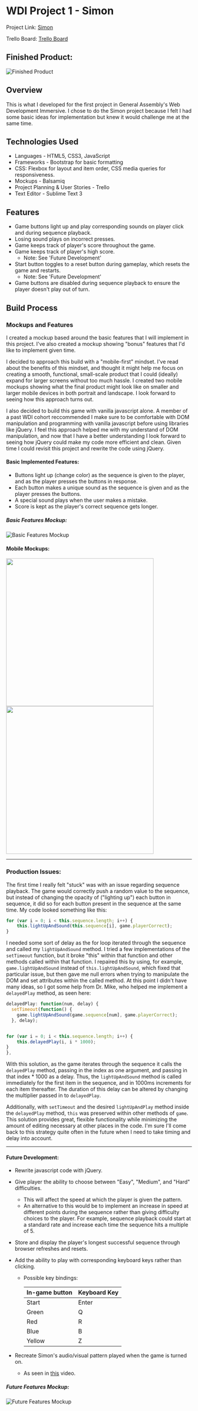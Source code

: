 # WDI Project 1 - Simon

Project Link: [Simon](https://jhdoak.github.io/simon/)

Trello Board: [Trello Board](https://trello.com/b/4Rlr1nEX/wdi-project-1)

## Finished Product:

![Finished Product](mockups/screenshot.png "Finished Product")

## Overview

This is what I developed for the first project in General Assembly's Web Development Immersive.  I chose to do the Simon project because I felt I had some basic ideas for implementation but knew it would challenge me at the same time.

## Technologies Used

* Languages - HTML5, CSS3, JavaScript
* Frameworks - Bootstrap for basic formatting
* CSS: Flexbox for layout and item order, CSS media queries for responsiveness.
* Mockups - Balsamiq
* Project Planning & User Stories - Trello
* Text Editor - Sublime Text 3

## Features

* Game buttons light up and play corresponding sounds on player click and during sequence playback.
* Losing sound plays on incorrect presses.
* Game keeps track of player's score throughout the game.
* Game keeps track of player's high score.
  - Note: See 'Future Development'
* Start button toggles to a reset button during gameplay, which resets the game and restarts.
  - Note: See 'Future Development'
* Game buttons are disabled during sequence playback to ensure the player doesn't play out of turn.

## Build Process

### Mockups and Features

I created a mockup based around the basic features that I will implement in this project.  I've also created a mockup showing "bonus" features that I'd like to implement given time.

I decided to approach this build with a "mobile-first" mindset.  I've read about the benefits of this mindset, and thought it might help me focus on creating a smooth, functional, small-scale product that I could (ideally) expand for larger screens without too much hassle. I created two mobile mockups showing what the final product might look like on smaller and larger mobile devices in both portrait and landscape.  I look forward to seeing how this approach turns out.

I also decided to build this game with vanilla javascript alone.  A member of a past WDI cohort reccommended I make sure to be comfortable with DOM manipulation and programming with vanilla javascript before using libraries like jQuery.  I feel this approach helped me with my understand of DOM manipulation, and now that I have a better understanding I look forward to seeing how jQuery could make my code more efficient and clean.  Given time I could revisit this project and rewrite the code using jQuery.

#### Basic Implemented Features:

* Buttons light up (change color) as the sequence is given to the player, and as the player presses the buttons in response.
* Each button makes a unique sound as the sequence is given and as the player presses the buttons.
* A special sound plays when the user makes a mistake.
* Score is kept as the player's correct sequence gets longer.

##### Basic Features Mockup:
![Basic Features Mockup](mockups/game-basic-mockup.png "Basic Features Mockup")

#### Mobile Mockups:
<img src="mockups/mobile-mockup.png" width="400px">
<img src="mockups/mobile-mockup-landscape.png" width="400px">

---

### Production Issues:

The first time I really felt "stuck" was with an issue regarding sequence playback.  The game would correctly push a random value to the sequence, but instead of changing the opacity of ("lighting up") each button in sequence, it did so for each button present in the sequence at the same time.  My code looked something like this:

```javascript
for (var i = 0; i < this.sequence.length; i++) {
    this.lightUpAndSound(this.sequence[i], game.playerCorrect);
}
```

I needed some sort of delay as the for loop iterated through the sequence and called my `lightUpAndSound` method.  I tried a few implementations of the `setTimeout` function, but it broke "this" within that function and other methods called within that function.  I repaired this by using, for example, `game.lightUpAndSound` instead of `this.lightUpAndSound`, which fixed that particular issue, but then gave me null errors when trying to manipulate the DOM and set attributes within the called method.  At this point I didn't have many ideas, so I got some help from Dr. Mike, who helped me implement a `delayedPlay` method, as seen here:

```javascript
delayedPlay: function(num, delay) {
  setTimeout(function() {
    game.lightUpAndSound(game.sequence[num], game.playerCorrect);
  }, delay);


for (var i = 0; i < this.sequence.length; i++) {
    this.delayedPlay(i, i * 1000);
}
},
```

With this solution, as the game iterates through the sequence it calls the `delayedPlay` method, passing in the index as one argument, and passing in that index * 1000 as a delay.  Thus, the `lightUpAndSound` method is called immediately for the first item in the sequence, and in 1000ms increments for each item thereafter.  The duration of this delay can be altered by changing the multiplier passed in to `delayedPlay`.

Additionally, with `setTimeout` and the desired `lightUpAndPlay` method inside the `delayedPlay` method, `this` was preserved within other methods of `game`.  This solution provides great, flexible functionality while minimizing the amount of editing necessary at other places in the code.  I'm sure I'll come back to this strategy quite often in the future when I need to take timing and delay into account.

---

#### Future Development:

* Rewrite javascript code with jQuery.
* Give player the ability to choose between "Easy", "Medium", and "Hard" difficulties.
  - This will affect the speed at which the player is given the pattern.
  - An alternative to this would be to implement an increase in speed at different points during the sequence rather than giving difficulty choices to the player. For example, sequence playback could start at a standard rate and increase each time the sequence hits a multiple of 5.
* Store and display the player's longest successful sequence through browser refreshes and resets.
* Add the ability to play with corresponding keyboard keys rather than clicking.
  - Possible key bindings:

    | In-game button | Keyboard Key  |
    | -------------- | ------------- |
    | Start          | Enter         |
    | Green          | Q             |
    | Red            | R             |
    | Blue           | B             |
    | Yellow         | Z             |

* Recreate Simon's audio/visual pattern played when the game is turned on.
  - As seen in [this](https://youtu.be/1Yqj76Q4jJ4?t=7s) video.

##### Future Features Mockup:
![Future Features Mockup](mockups/game-future-mockup.png "Future Features Mockup")

